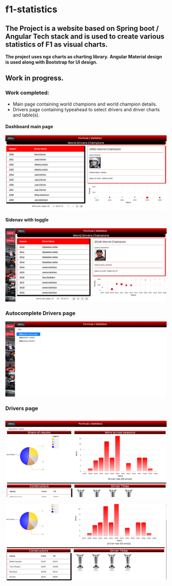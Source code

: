 # f1-statistics

**The Project is a website based on Spring boot / Angular Tech stack and is used to create various statistics of F1 as visual charts.**
---
**The project uses ngx charts as charting library.**
**Angular Material design is used along with Bootstrap for UI design.**

## Work in progress.
### Work completed:
- Main page containing world champions and world champion details.
- Drivers page containing typeahead to select drivers and driver charts and table(s).

#### Dashboard main page
![Main Page](https://github.com/venkatsgithub1/f1-statistics/blob/master/images/main.png)

#### Sidenav with toggle
![Side-nav-toggle](https://github.com/venkatsgithub1/f1-statistics/blob/master/images/dashboard_side_nav.png)

### Autocomplete Drivers page
![typeahead](https://github.com/venkatsgithub1/f1-statistics/blob/master/images/autocomplete.png)

### Drivers page
![section1](https://github.com/venkatsgithub1/f1-statistics/blob/master/images/drivers_page_section_1.png)
---
![section2](https://github.com/venkatsgithub1/f1-statistics/blob/master/images/drivers_page_2.png)
